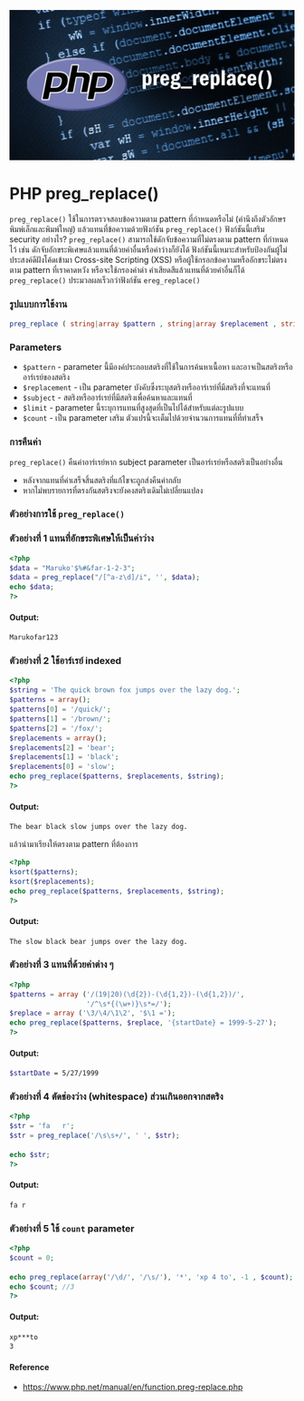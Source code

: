 ![](images/day4.png)

# PHP preg_replace()

`preg_replace()` ใช้ในการตรวจสอบข้อความตาม pattern ที่กำหนดหรือไม่ (คำนึงถึงตัวอักษรพิมพ์เล็กและพิมพ์ใหญ่) แล้วแทนที่ข้อความด้วยฟังก์ชัน `preg_replace()`  ฟังก์ชันนี้เสริม security อย่างไร? `preg_replace()` สามารถใช้ดักจับข้อความที่ไม่ตรงตาม pattern ที่กำหนดไว้ เช่น ดักจับอักขระพิเศษแล้วแทนที่ด้วยค่าอื่นหรือค่าว่างก็ยังได้  ฟังก์ชันนี้เหมาะสำหรับป้องกันผู้ไม่ประสงค์ดีฝังโค้ดเข้ามา Cross-site Scripting (XSS) หรือผู้ใช้กรอกข้อความหรืออักขระไม่ตรงตาม pattern ที่เราคาดหวัง หรือจะใช้กรองคำด่า คำเสียดสีแล้วแทนที่ด้วยคำอื่นก็ได้ 
`preg_replace()` ประมวลผลเร็วกว่าฟังก์ชัน `ereg_replace()` 

### รูปแบบการใช้งาน

```php 
preg_replace ( string|array $pattern , string|array $replacement , string|array $subject , int $limit = -1 , int &$count = null ) : string|array|null
```

### Parameters 

- `$pattern` - parameter นี้มีองค์ประกอบสตริงที่ใช้ในการค้นหาเนื้อหา และอาจเป็นสตริงหรืออาร์เรย์ของสตริง
- `$replacement` - เป็น parameter บังคับซึ่งระบุสตริงหรืออาร์เรย์ที่มีสตริงที่จะแทนที่
- `$subject` - สตริงหรืออาร์เรย์ที่มีสตริงเพื่อค้นหาและแทนที่
- `$limit` - parameter นี้ระบุการแทนที่สูงสุดที่เป็นไปได้สำหรับแต่ละรูปแบบ
- `$count` - เป็น parameter เสริม ตัวแปรนี้จะเต็มไปด้วยจำนวนการแทนที่ที่ทำเสร็จ

### การคืนค่า

`preg_replace()` คืนค่าอาร์เรย์หาก subject parameter เป็นอาร์เรย์หรือสตริงเป็นอย่างอื่น 
  - หลังจากแทนที่ค่าเสร็จสิ้นสตริงที่แก้ไขจะถูกส่งคืนค่ากลับ
  - หากไม่พบรายการที่ตรงกันสตริงจะยังคงสตริงเดิมไม่เปลี่ยนแปลง
  
### ตัวอย่างการใช้ `preg_replace()`

### ตัวอย่างที่ 1 แทนที่อักขระพิเศษให้เป็นค่าว่าง

```php 
<?php
$data = "Maruko'$%#&far-1-2-3"; 
$data = preg_replace("/[^a-z\d]/i", '', $data);
echo $data;
?>
```
#### Output:

```bash
Marukofar123
```
### ตัวอย่างที่ 2 ใช้อาร์เรย์ indexed

```php 
<?php
$string = 'The quick brown fox jumps over the lazy dog.';
$patterns = array();
$patterns[0] = '/quick/';
$patterns[1] = '/brown/';
$patterns[2] = '/fox/';
$replacements = array();
$replacements[2] = 'bear';
$replacements[1] = 'black';
$replacements[0] = 'slow';
echo preg_replace($patterns, $replacements, $string);
?>
```
#### Output:

```bash
The bear black slow jumps over the lazy dog.
```
แล้วนำมาเรียงให้ตรงตาม pattern ที่ต้องการ

```php 
<?php
ksort($patterns);
ksort($replacements);
echo preg_replace($patterns, $replacements, $string);
?>
```
#### Output:

```bash
The slow black bear jumps over the lazy dog.
```
### ตัวอย่างที่ 3 แทนที่ด้วยค่าต่าง ๆ 

```php 
<?php
$patterns = array ('/(19|20)(\d{2})-(\d{1,2})-(\d{1,2})/',
                   '/^\s*{(\w+)}\s*=/');
$replace = array ('\3/\4/\1\2', '$\1 =');
echo preg_replace($patterns, $replace, '{startDate} = 1999-5-27');
?>
```
#### Output:

```bash
$startDate = 5/27/1999
```
### ตัวอย่างที่ 4 ตัดช่องว่าง (whitespace) ส่วนเกินออกจากสตริง 

```php 
<?php
$str = 'fa   r';
$str = preg_replace('/\s\s+/', ' ', $str);

echo $str;
?>
```
#### Output: 
```bash
fa r
```
### ตัวอย่างที่ 5 ใช้ `count` parameter

```php 
<?php
$count = 0;

echo preg_replace(array('/\d/', '/\s/'), '*', 'xp 4 to', -1 , $count);
echo $count; //3
?>
```
#### Output: 

```bash
xp***to
3
```

#### Reference
- https://www.php.net/manual/en/function.preg-replace.php
